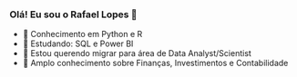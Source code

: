 ### Olá! Eu sou o Rafael Lopes  👋

- 🔭 Conhecimento em Python e R
- 🌱 Estudando: SQL e Power BI  
- 👯 Estou querendo migrar para área de Data Analyst/Scientist 
- 💭 Amplo conhecimento sobre Finanças, Investimentos e Contabilidade

  
